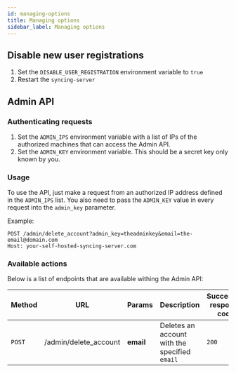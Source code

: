 ```yaml
---
id: managing-options
title: Managing options
sidebar_label: Managing options
---
```


## Disable new user registrations

1. Set the `DISABLE_USER_REGISTRATION` environment variable to `true`
1. Restart the `syncing-server`

## Admin API

### Authenticating requests

1. Set the `ADMIN_IPS` environment variable with a list of IPs of the authorized machines that can access the Admin API.
1. Set the `ADMIN_KEY` environment variable. This should be a secret key only known by you.

### Usage

To use the API, just make a request from an authorized IP address defined in the `ADMIN_IPS` list. You also need to pass the `ADMIN_KEY` value in every request into the `admin_key` parameter.

Example:

```
POST /admin/delete_account?admin_key=theadminkey&email=the-email@domain.com
Host: your-self-hosted-syncing-server.com
```

### Available actions

Below is a list of endpoints that are available withing the Admin API:

| Method    | URL                      | Params              | Description                                            | Successful response code |
|-----------|--------------------------|---------------------|--------------------------------------------------------|--------------------------|
|`POST`     | /admin/delete_account    | **email**           | Deletes an account with the specified `email`          | `200`                    |
